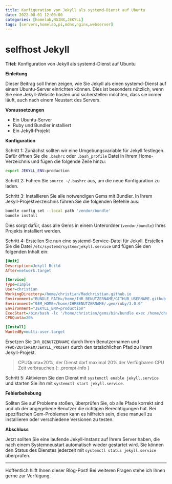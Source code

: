 ```yaml
---
title: Konfiguration von Jekyll als systemd-Dienst auf Ubuntu
date: 2022-08-01 12:00:00
categories: [homelab,NGINX,JEKYLL]
tags: [servers,homelab,pi,mdns,nginx,webserver]
---
```

# **selfhost** Jekyll

**Titel:** Konfiguration von Jekyll als systemd-Dienst auf Ubuntu 

**Einleitung**

Dieser Beitrag soll Ihnen zeigen, wie Sie Jekyll als einen systemd-Dienst auf einem Ubuntu-Server einrichten können. Dies ist besonders nützlich, wenn Sie eine Jekyll-Website hosten und sicherstellen möchten, dass sie immer läuft, auch nach einem Neustart des Servers.

**Voraussetzungen**

- Ein Ubuntu-Server
- Ruby und Bundler installiert
- Ein Jekyll-Projekt

**Konfiguration**

Schritt 1: Zunächst sollten wir eine Umgebungsvariable für Jekyll festlegen. Dafür öffnen Sie die `.bashrc` oder `.bash_profile` Datei in Ihrem Home-Verzeichnis und fügen die folgende Zeile hinzu:

```bash
export JEKYLL_ENV=production
```

Schritt 2: Führen Sie `source ~/.bashrc` aus, um die neue Konfiguration zu laden.

Schritt 3: Installieren Sie alle notwendigen Gems mit Bundler. In Ihrem Jekyll-Projektverzeichnis führen Sie die folgenden Befehle aus:

```bash
bundle config set --local path 'vendor/bundle'
bundle install
```

Dies sorgt dafür, dass alle Gems in einem Unterordner (`vendor/bundle`) Ihres Projekts installiert werden.

Schritt 4: Erstellen Sie nun eine systemd-Service-Datei für Jekyll. Erstellen Sie die Datei `/etc/systemd/system/jekyll.service` und fügen Sie den folgenden Inhalt ein:

```ini
[Unit]
Description=Jekyll Build
After=network.target

[Service]
Type=simple
User=christian
WorkingDirectory=/home/christian/Madchristian.github.io
Environment="BUNDLE_PATH=/home/IHR_BENUTZERNAME/GITHUB_USERNAME.github.io/vendor/bundle"
Environment="GEM_HOME=/home/IHRBENUTZERNAME/.gem/ruby/3.0.0"
Environment="JEKYLL_ENV=production"
ExecStart=/bin/bash -lc '/home/christian/gems/bin/bundle exec /home/christian/gems/bin/jekyll build -w'
CPUQuota=20%

[Install]
WantedBy=multi-user.target
```

Ersetzen Sie `IHR_BENUTZERNAME` durch Ihren Benutzernamen und `PFAD/ZU/IHREM/JEKYLL_PROJEKT` durch den tatsächlichen Pfad zu Ihrem Jekyll-Projekt.

> CPUQuota=20%, der Dienst darf maximal 20% der Verfügbaren CPU Zeit verbrauchen
{: .prompt-info }

Schritt 5: Aktivieren Sie den Dienst mit `systemctl enable jekyll.service` und starten Sie ihn mit `systemctl start jekyll.service`. 

**Fehlerbehebung**

Sollten Sie auf Probleme stoßen, überprüfen Sie, ob alle Pfade korrekt sind und ob der angegebene Benutzer die richtigen Berechtigungen hat. Bei spezifischen Gem-Problemen kann es hilfreich sein, diese manuell zu installieren oder verschiedene Versionen zu testen.

**Abschluss**

Jetzt sollten Sie eine laufende Jekyll-Instanz auf Ihrem Server haben, die nach einem Systemneustart automatisch wieder gestartet wird. Sie können den Status des Dienstes jederzeit mit `systemctl status jekyll.service` überprüfen. 

---

Hoffentlich hilft Ihnen dieser Blog-Post! Bei weiteren Fragen stehe ich Ihnen gerne zur Verfügung.